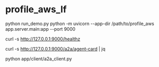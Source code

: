 # profile_aws_lf
python run_demo.py
python -m uvicorn --app-dir /path/to/profile_aws app.server.main:app --port 9000

curl -s http://127.0.0.1:9000/healthz

curl -s http://127.0.0.1:9000/a2a/agent-card | jq

python app/client/a2a_client.py


